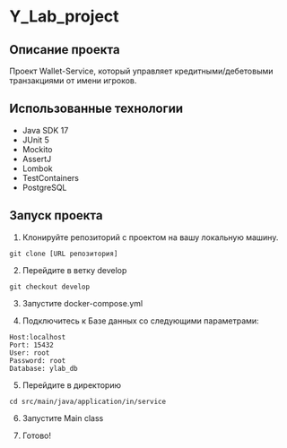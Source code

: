 # Y_Lab_project

## Описание проекта

Проект Wallet-Service, который управляет кредитными/дебетовыми транзакциями от имени игроков.

## Использованные технологии
- Java SDK 17
- JUnit 5
- Mockito
- AssertJ
- Lombok
- TestContainers
- PostgreSQL

## Запуск проекта

1. Клонируйте репозиторий с проектом на вашу локальную машину.

```
git clone [URL репозитория]
```

2. Перейдите в ветку develop

```
git checkout develop
```

3. Запустите docker-compose.yml


4. Подключитесь к Базе данных со следующими параметрами:
```
Host:localhost
Port: 15432
User: root
Password: root
Database: ylab_db
```
5. Перейдите в директорию
```
cd src/main/java/application/in/service
```
6. Запустите Main class

4. Готово!



